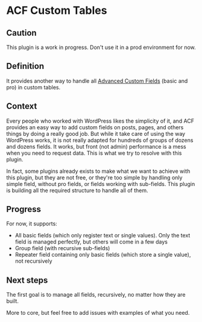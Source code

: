 # ACF Custom Tables

## Caution

This plugin is a work in progress. Don't use it in a prod environment for now.

## Definition

It provides another way to handle all [Advanced Custom Fields](http://advancedcustomfields.com) (basic and pro) in custom tables.

## Context

Every people who worked with WordPress likes the simplicity of it, and ACF provides an easy way to add custom fields on posts, pages, and others things by doing a really good job. But while it take care of using the way WordPress works, it is not really adapted for hundreds of groups of dozens and dozens fields. It works, but front (not admin) performance is a mess when you need to request data. This is what we try to resolve with this plugin.

In fact, some plugins already exists to make what we want to achieve with this plugin, but they are not free, or they're too simple by handling only simple field, without pro fields, or fields working with sub-fields. This plugin is building all the required structure to handle all of them.

## Progress

For now, it supports:
 - All basic fields (which only register text or single values). Only the text field is managed perfectly, but others will come in a few days
 - Group field (with recursive sub-fields)
 - Repeater field containing only basic fields (which store a single value), not recursively
 
## Next steps

The first goal is to manage all fields, recursively, no matter how they are built.

More to core, but feel free to add issues with examples of what you need.

